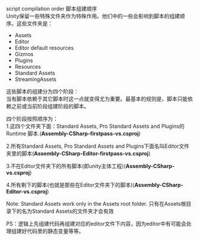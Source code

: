 script compilation order 脚本组建顺序  
Unity保留一些特殊文件夹作为特殊作用。他们中的一些会影响到脚本的组建顺序。这些文件夹是：  

* Assets
* Editor
* Editor default resources
* Gizmos
* Plugins
* Resources
* Standard Assets
* StreamingAssets

这些脚本的组建分为四个阶段：  
当有脚本依赖于其它脚本时这一点就变得尤为重要。最基本的规则是，脚本只能依赖之前或当前阶段组建阶段的脚本。  

四个阶段按照顺序为：  
1.这四个文件夹下面：Standard Assets, Pro Standard Assets and Plugins的Runtime 脚本.(**Assembly-CSharp-firstpass-vs.csproj**)  

2.所有Standard Assets, Pro Standard Assets and Plugins下面名叫Editor文件夹里的脚本(**Assembly-CSharp-Editor-firstpass-vs.csproj**)  

3.不在Editor文件夹下的所有脚本(即unity主体工程)(**Assembly-CSharp-vs.csproj**)  
  
4.所有剩下的脚本(也就是那些在Editor文件夹下的脚本)(**Assembly-CSharp-Editor-vs.csproj**)


Note: Standard Assets work only in the Assets root folder.
只有在Assets根目录下的名为Standard Assets的文件夹才会有效  

PS：逻辑上先组建代码再组建对应的editor文件下内容，因为editor中有可能会处理组建好代码里的静态变量等等。